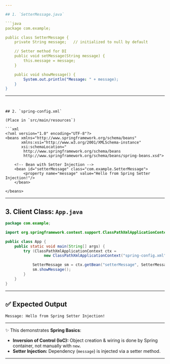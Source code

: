 ```yaml
---

## 1. `SetterMessage.java`

```java
package com.example;

public class SetterMessage {
    private String message;   // initialized to null by default

    // Setter method for DI
    public void setMessage(String message) {
        this.message = message;
    }

    public void showMessage() {
        System.out.println("Message: " + message);
    }
}
```

---
```


## 2. `spring-config.xml`

(Place in `src/main/resources`)

```xml
<?xml version="1.0" encoding="UTF-8"?>
<beans xmlns="http://www.springframework.org/schema/beans"
       xmlns:xsi="http://www.w3.org/2001/XMLSchema-instance"
       xsi:schemaLocation="
        http://www.springframework.org/schema/beans
        http://www.springframework.org/schema/beans/spring-beans.xsd">

    <!-- Bean with Setter Injection -->
    <bean id="setterMessage" class="com.example.SetterMessage">
        <property name="message" value="Hello from Spring Setter Injection!"/>
    </bean>

</beans>
```

---

## 3. Client Class: `App.java`

```java
package com.example;

import org.springframework.context.support.ClassPathXmlApplicationContext;

public class App {
    public static void main(String[] args) {
        try (ClassPathXmlApplicationContext ctx =
                 new ClassPathXmlApplicationContext("spring-config.xml")) {

            SetterMessage sm = ctx.getBean("setterMessage", SetterMessage.class);
            sm.showMessage();
        }
    }
}
```

---

## ✅ Expected Output

```
Message: Hello from Spring Setter Injection!
```

---

✨ This demonstrates **Spring Basics**:

* **Inversion of Control (IoC):** Object creation & wiring is done by Spring container, not manually with `new`.
* **Setter Injection:** Dependency (`message`) is injected via a setter method.

---
